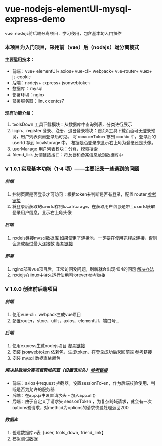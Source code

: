 # vue-nodejs-elementUI-mysql-express-demo
vue+nodejs前后端分离项目，学习使用，包含基本的入门操作



### 本项目为入门项目，采用前（vue）后（nodejs）端分离模式

#### 主要运用技术：

- 前端：vue+ elementUI+ axios+ vue-cli+ webpack+ vue-router+ vuex+ js-cookie
- 后端：nodejs+ express+ jsonwebtoken
- 数据库： mysql
- 部署环境：nginx
- 部署服务器：linux centos7

#### 现有功能介绍：

1. toolsDown 工具下载模块：从数据库中查询列表，分类进行展示
2. login、register 登录、注册、退出登录模块：首页&工具下载页面可无登录预览，用户列表页面登录后可见。
   将 sessionToken 存到 cookie 中，登录后的 userId 存到 localstorage 中。
   根据是否登录来显示右上角为登录还是头像。
3. userManage 用户列表模块：分页，模糊搜索
4. friend_link 友情链接接口：将友链和备案信息放到数据库中



### V 1.0.1 实现基本功能（1-4 项）——主要记录一些遇到的问题

##### 前端

1. 控制页面是否登录才可访问：根据token来判断是否有登录，配置 router [参考链接](https://blog.csdn.net/qq_32442967/article/details/103312317)
2. 将登录后获取的userId存到localstorage，在获取用户信息是带上userId获取登录用户信息，显示右上角头像

##### 后端

1. nodejs连接mysql数据库,如果使用了连接池，一定要在使用完释放连接，否则会造成超过最大连接数 [参考链接](https://blog.csdn.net/qq_32442967/article/details/103349601/)

##### 部署

1. nginx部署vue项目后，正常访问没问题，刷新就会出现404的问题 [解决办法](https://blog.csdn.net/qq_32442967/article/details/103389376)
2. nodejs在linux中持久运行使用可forever [参考链接](https://blog.csdn.net/qq_32442967/article/details/103390306)



### V 1.0.0 创建前后端项目

##### 前端

1. 使用vue-cli+ webpack生成vue项目
2. 配置router，store，utils，axios，elementUI，端口号...

##### 后端

1. 使用express生成nodejs项目 [参考链接](http://www.expressjs.com.cn/)
2. 安装 jsonwebtoken 依赖包，生成token，在登录成功后返回前端 [参考链接](https://blog.csdn.net/qq_32442967/article/details/103316307)
3. 安装 mysql 数据库依赖包

##### 解决前后端分离项目跨域问题（设置请求头） [参考链接](https://blog.csdn.net/qq_32442967/article/details/103344373)

- 前端：axios中request 拦截器，设置sessionToken，作为后端校验使用，判断是否为允许的服务器
- 后端：在app.js中设置请求头 - 加入app.all()
- 后端：由于自定义了请求头 sessionToken ，为复杂跨域请求，就会有一次options预请求，对method为options的请求快速处理返回200

##### 数据库

1. 创建数据库>表【user, tools_down, friend_link】
2. 模拟测试数据
